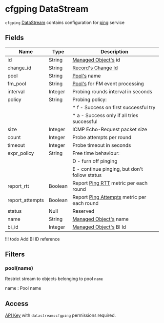 # cfgping DataStream

`cfgping` [DataStream](index.md) contains configuration
for [ping](../../../../admin/reference/services/ping.md) service

## Fields

| Name            | Type    | Description                                                                                     |
| --------------- | ------- | ----------------------------------------------------------------------------------------------- |
| id              | String  | [Managed Object's](../../../../user/reference/concepts/managed-object/index.md) id              |
| change_id       | String  | [Record's Change Id](index.md#change-id)                                                        |
| pool            | String  | [Pool's](../../../../user/reference/concepts/pool/index.md) name                                |
| fm_pool         | String  | [Pool's](../../../../user/reference/concepts/pool/index.md) for FM event processing             |
| interval        | Integer | Probing rounds interval in seconds                                                              |
| policy          | String  | Probing policy:                                                                                 |
|                 |         | \* f - Success on first successful try                                                          |
|                 |         | \* a - Success only if all tries successful                                                     |
| size            | Integer | ICMP Echo-Request packet size                                                                   |
| count           | Integer | Probe attempts per round                                                                        |
| timeout         | Integer | Probe timeout in seconds                                                                        |
| expr_policy     | String  | Free time behaviour:                                                                            |
|                 |         | D - furn off pinging                                                                            |
|                 |         | E - continue pinging, but don't follow status                                                   |
| report_rtt      | Boolean | Report [Ping RTT](../../../../user/reference/metrics/types/index.md) metric per each round      |
| report_attempts | Boolean | Report [Ping Attempts](../../../../user/reference/metrics/types/index.md) metric per each round |
| status          | Null    | Reserved                                                                                        |
| name            | String  | [Managed Object's](../../../../user/reference/concepts/managed-object/index.md) name            |
| bi_id           | Integer | [Managed Object's](../../../../user/reference/concepts/managed-object/index.md) BI Id           |

<!-- prettier-ignore -->
!!! todo
    Add BI ID reference

## Filters

### pool(name)

Restrict stream to objects belonging to pool `name`

name
: Pool name

## Access

[API Key](../../../../user/reference/concepts/apikey/index.md) with `datastream:cfgping` permissions
required.
